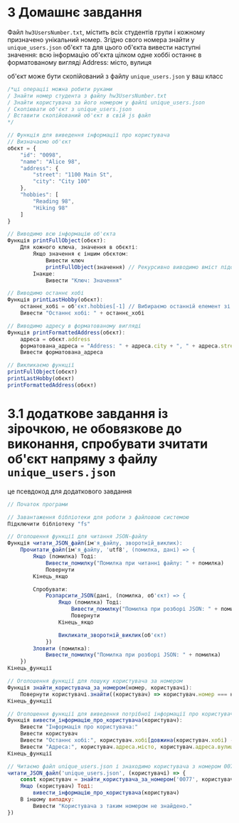 
# 3 Домашнє завдання

Файл  `hw3UsersNumber.txt`, містить всіх студентів групи і кожному призначено унікальний номер. Згідно свого номера знайти у `unique_users.json` об'єкт та для цього об'єкта вивести наступні значення:
  всю інформацію об'єкта цілком
  одне хоббі останнє
  в форматованому вигляді Address: місто, вулиця

об'єкт може бути скопійований з файлу `unique_users.json` у ваш класс

```javascript
/*ці операціі можна робити руками
/ Знайти номер студента з файлу hw3UsersNumber.txt
/ Знайти користувача за його номером у файлі unique_users.json
/ Скопіювати об'єкт з unique_users.json
/ Вставити скопійований об'єкт в свій js файл 
*/

// Функція для виведення інформації про користувача
// Визначаємо об'єкт
обєкт = {
    "id": "0098",
    "name": "Alice 98",
    "address": {
        "street": "1100 Main St",
        "city": "City 100"
    },
    "hobbies": [
        "Reading 98",
        "Hiking 98"
    ]
}

// Виводимо всю інформацію об'єкта
Функція printFullObject(обєкт):
    Для кожного ключа, значення в обєкті:
        Якщо значення є іншим обєктом:
            Вивести ключ
            printFullObject(значення) // Рекурсивно виводимо вміст підоб'єктів
        Інакше:
            Вивести "Ключ: Значення"

// Виводимо останнє хобі
Функція printLastHobby(обєкт):
    останнє_хобі = об'єкт.hobbies[-1] // Вибираємо останній елемент зі списку хобі
    Вивести "Останнє хобі: " + останнє_хобі

// Виводимо адресу в форматованому вигляді
Функція printFormattedAddress(обєкт):
    адреса = обєкт.address
    форматована_адреса = "Address: " + адреса.city + ", " + адреса.street
    Вивести форматована_адреса

// Викликаємо функції
printFullObject(обєкт)
printLastHobby(обєкт)
printFormattedAddress(обєкт)

```


# 3.1 додаткове завдання із зірочкою, не обовязкове до виконання, спробувати зчитати об'єкт напряму з файлу `unique_users.json`

це псевдокод для додаткового завдання

```javascript
// Початок програми

// Завантаження бібліотеки для роботи з файловою системою
Підключити бібліотеку "fs"

// Оголошення функції для читання JSON-файлу
Функція читати_JSON_файл(ім'я_файлу, зворотній_виклик):
    Прочитати_файл(ім'я_файлу, 'utf8', (помилка, дані) => {
        Якщо (помилка) Тоді:
            Вивести_помилку("Помилка при читанні файлу: " + помилка)
            Повернути
        Кінець_якщо

        Спробувати:
            Розпарсити_JSON(дані, (помилка, об'єкт) => {
                Якщо (помилка) Тоді:
                    Вивести_помилку("Помилка при розборі JSON: " + помилка)
                    Повернути
                Кінець_якщо

                Викликати_зворотній_виклик(об'єкт)
            })
        Зловити (помилка):
            Вивести_помилку("Помилка при розборі JSON: " + помилка)
    })
Кінець_функції

// Оголошення функції для пошуку користувача за номером
Функція знайти_користувача_за_номером(номер, користувачі):
    Повернути користувачі.знайти((користувач) => користувач.номер === номер)
Кінець_функції

// Оголошення функції для виведення потрібної інформації про користувача
Функція вивести_інформацію_про_користувача(користувач):
    Вивести "Інформація про користувача:"
    Вивести користувач
    Вивести "Останнє хобі:", користувач.хобі[довжина(користувач.хобі) - 1]
    Вивести "Адреса:", користувач.адреса.місто, користувач.адреса.вулиця
Кінець_функції

// Читаємо файл unique_users.json і знаходимо користувача з номером 0077
читати_JSON_файл('unique_users.json', (користувачі) => {
    const користувач = знайти_користувача_за_номером('0077', користувачі)
    Якщо (користувач) Тоді:
        вивести_інформацію_про_користувача(користувач)
    В іншому випадку:
        Вивести "Користувача з таким номером не знайдено."
})
```

